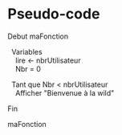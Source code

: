 # Pseudo-code


Debut maFonction

  &nbsp;&nbsp;Variables  
    &nbsp;&nbsp;&nbsp;&nbsp;lire <- nbrUtilisateur  
    &nbsp;&nbsp;&nbsp;&nbsp;Nbr = 0  
    
  &nbsp;&nbsp;Tant que Nbr < nbrUtilisateur  
      &nbsp;&nbsp;&nbsp;&nbsp;Afficher "Bienvenue à la wild"  
 
Fin

maFonction
